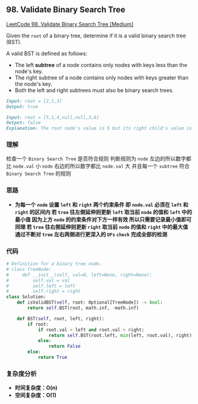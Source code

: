 ## **98. Validate Binary Search Tree**

[LeetCode 98. Validate Binary Search Tree [Medium]](https://leetcode.com/problems/validate-binary-search-tree/description/)

Given the `root` of a binary tree, determine if it is a valid binary search tree (BST).

A valid BST is defined as follows:

* The left **subtree** of a node contains only nodes with keys less than the node's key.
* The right subtree of a node contains only nodes with keys greater than the node's key.
* Both the left and right subtrees must also be binary search trees.

```markdown
Input: root = [2,1,3]
Output: true
```

```markdown
Input: root = [5,1,4,null,null,3,6]
Output: false
Explanation: The root node's value is 5 but its right child's value is 4.
```

### **理解**
检查一个 `Binary Search Tree` 是否符合规则 判断规则为 `node` 左边的所以数字都比 `node.val` 小 `node` 右边的所以数字都比 `node.val` 大 并且每一个 `subtree` 符合 `Binary Search Tree` 的规则

### **思路**
* **为每一个 `node` 设置 `left` 和 `right` 两个约束条件 即 `node.val` 必须在 `left` 和 `right` 的区间内 若 `tree` 往左侧延伸则更新 `left` 取当前 `node` 的值和 `left` 中的最小值 因为上方 `node` 的约束条件对下方一样有效 所以只需要记录最小值即可 同理 若 `tree` 往右侧延伸则更新 `right` 取当前 `node` 的值和 `right` 中的最大值 通过不断对 `tree` 左右两侧进行更深入的 `DFs` `check` 完成全部的检测**


### **代码**

``` python
# Definition for a binary tree node.
# class TreeNode:
#     def __init__(self, val=0, left=None, right=None):
#         self.val = val
#         self.left = left
#         self.right = right
class Solution:
    def isValidBST(self, root: Optional[TreeNode]) -> bool:
        return self.BST(root, math.inf, -math.inf)

    def BST(self, root, left, right):
        if root:
            if root.val < left and root.val > right:
                return self.BST(root.left, min(left, root.val), right) and self.BST(root.right, left, max(right, root.val))
            else:
                return False
        else:
            return True
```


### **复杂度分析**
* **时间复杂度：O(n)**
* **空间复杂度：O(1)**
